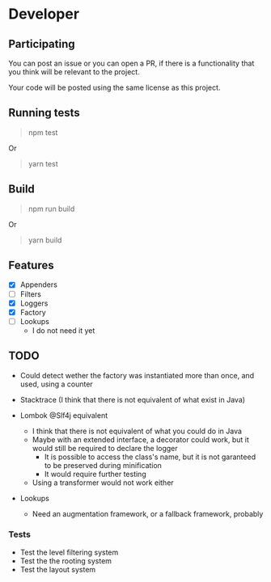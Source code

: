 # Developer

## Participating

You can post an issue or you can open a PR, if there is a functionality that you think will be relevant to the project.

Your code will be posted using the same license as this project.

## Running tests

> npm test

Or

> yarn test

## Build

> npm run build

Or

> yarn build

## Features

- [x] Appenders
- [ ] Filters
- [x] Loggers
- [x] Factory
- [ ] Lookups
  - I do not need it yet

## TODO

- Could detect wether the factory was instantiated more than once, and used, using a counter

- Stacktrace (I think that there is not equivalent of what exist in Java)

- Lombok @Slf4j equivalent
  - I think that there is not equivalent of what you could do in Java
  - Maybe with an extended interface, a decorator could work, but it would still be required to declare the logger
    - It is possible to access the class's name, but it is not garanteed to be preserved during minification
    - It would require further testing
  - Using a transformer would not work either

- Lookups
  - Need an augmentation framework, or a fallback framework, probably

### Tests

- Test the level filtering system
- Test the the rooting system
- Test the layout system
